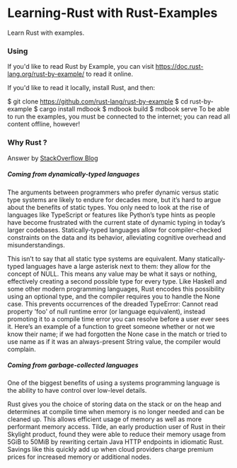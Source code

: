 # Learning-Rust with Rust-Examples

Learn Rust with examples.

### Using

If you'd like to read Rust by Example, you can visit https://doc.rust-lang.org/rust-by-example/ to read it online.

If you'd like to read it locally, install Rust, and then:

$ git clone https://github.com/rust-lang/rust-by-example
$ cd rust-by-example
$ cargo install mdbook
$ mdbook build
$ mdbook serve
To be able to run the examples, you must be connected to the internet; you can read all content offline, however!

### Why Rust ?

Answer by [StackOverflow Blog](https://stackoverflow.blog/2020/01/20/what-is-rust-and-why-is-it-so-popular/)

##### Coming from dynamically-typed languages

The arguments between programmers who prefer dynamic versus static type systems are likely to endure for decades more, but it’s hard to argue about the benefits of static types. You only need to look at the rise of languages like TypeScript or features like Python’s type hints as people have become frustrated with the current state of dynamic typing in today’s larger codebases. Statically-typed languages allow for compiler-checked constraints on the data and its behavior, alleviating cognitive overhead and misunderstandings.

This isn’t to say that all static type systems are equivalent. Many statically-typed languages have a large asterisk next to them: they allow for the concept of NULL. This means any value may be what it says or nothing, effectively creating a second possible type for every type. Like Haskell and some other modern programming languages, Rust encodes this possibility using an optional type, and the compiler requires you to handle the None case. This prevents occurrences of the dreaded TypeError: Cannot read property 'foo' of null runtime error (or language equivalent), instead promoting it to a compile time error you can resolve before a user ever sees it. Here’s an example of a function to greet someone whether or not we know their name; if we had forgotten the None case in the match or tried to use name as if it was an always-present String value, the compiler would complain.


##### Coming from garbage-collected languages

One of the biggest benefits of using a systems programming language is the ability to have control over low-level details.

Rust gives you the choice of storing data on the stack or on the heap and determines at compile time when memory is no longer needed and can be cleaned up. This allows efficient usage of memory as well as more performant memory access. Tilde, an early production user of Rust in their Skylight product, found they were able to reduce their memory usage from 5GiB to 50MiB by rewriting certain Java HTTP endpoints in idiomatic Rust. Savings like this quickly add up when cloud providers charge premium prices for increased memory or additional nodes.